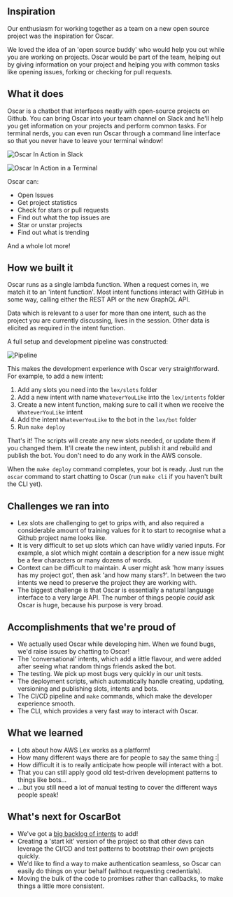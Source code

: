 ## Inspiration

Our enthusiasm for working together as a team on a new open source project was the inspiration for Oscar.

We loved the idea of an 'open source buddy' who would help you out while you are working on projects. Oscar would be part of the team, helping out by giving information on your project and helping you with common tasks like opening issues, forking or checking for pull requests.

## What it does

Oscar is a chatbot that interfaces neatly with open-source projects on Github. You can bring Oscar into your team channel on Slack and he'll help you get information on your projects and perform common tasks. For terminal nerds, you can even run Oscar through a command line interface so that you never have to leave your terminal window!

![Oscar In Action in Slack](https://raw.githubusercontent.com/mindmelting/lex-oscarbot/e205856a8e03a8d354c26e9707cae1fe94c1d7e0/docs/screenshots/slack.jpg)

![Oscar In Action in a Terminal](https://raw.githubusercontent.com/mindmelting/lex-oscarbot/e205856a8e03a8d354c26e9707cae1fe94c1d7e0/docs/screenshots/terminal.jpg)

Oscar can:

- Open Issues
- Get project statistics
- Check for stars or pull requests
- Find out what the top issues are
- Star or unstar projects
- Find out what is trending

And a whole lot more!

## How we built it

Oscar runs as a single lambda function. When a request comes in, we match it to an 'intent function'. Most intent functions interact with GitHub in some way, calling either the REST API or the new GraphQL API.

Data which is relevant to a user for more than one intent, such as the project you are currently discussing, lives in the session. Other data is elicited as required in the intent function.

A full setup and development pipeline was constructed:

![Pipeline](https://raw.githubusercontent.com/mindmelting/lex-oscarbot/master/docs/setup-and-develop-commands.png)

This makes the development experience with Oscar very straightforward. For example, to add a new intent:

1. Add any slots you need into the `lex/slots` folder
2. Add a new intent with name `WhateverYouLike` into the `lex/intents` folder
3. Create a new intent function, making sure to call it when we receive the `WhateverYouLike` intent
4. Add the intent `WhateverYouLike` to the bot in the `lex/bot` folder
5. Run `make deploy`

That's it! The scripts will create any new slots needed, or update them if you changed them. It'll create the new intent, publish it and rebuild and publish the bot. You don't need to do any work in the AWS console.

When the `make deploy` command completes, your bot is ready. Just run the `oscar` command to start chatting to Oscar (run `make cli` if you haven't built the CLI yet).

## Challenges we ran into

* Lex slots are challenging to get to grips with, and also required a considerable amount of training values for it to start to recognise what a Github project name looks like.
* It is very difficult to set up slots which can have wildly varied inputs. For example, a slot which might contain a description for a new issue might be a few characters or many dozens of words.
* Context can be difficult to maintain. A user might ask 'how many issues has my project got', then ask 'and how many stars?'. In between the two intents we need to preserve the project they are working with.
* The biggest challenge is that Oscar is essentially a natural language interface to a very large API. The number of things people *could* ask Oscar is huge, because his purpose is very broad.

## Accomplishments that we're proud of

* We actually used Oscar while developing him. When we found bugs, we'd raise issues by chatting to Oscar!
* The 'conversational' intents, which add a little flavour, and were added after seeing what random things friends asked the bot.
* The testing. We pick up most bugs very quickly in our unit tests.
* The deployment scripts, which automatically handle creating, updating, versioning and publishing slots, intents and bots.
* The CI/CD pipeline and `make` commands, which make the developer experience smooth.
* The CLI, which provides a very fast way to interact with Oscar.

## What we learned

* Lots about how AWS Lex works as a platform!
* How many different ways there are for people to say the same thing :|
* How difficult it is to really anticipate how people will interact with a bot.
* That you can still apply good old test-driven development patterns to things like bots...
* ...but you still need a lot of manual testing to cover the different ways people speak!

## What's next for OscarBot

* We've got a [big backlog of intents](https://github.com/mindmelting/lex-oscarbot/issues) to add!
* Creating a 'start kit' version of the project so that other devs can leverage the CI/CD and test patterns to bootstrap their own projects quickly.
* We'd like to find a way to make authentication seamless, so Oscar can easily do things on your behalf (without requesting credentials).
* Moving the bulk of the code to promises rather than callbacks, to make things a little more consistent.
